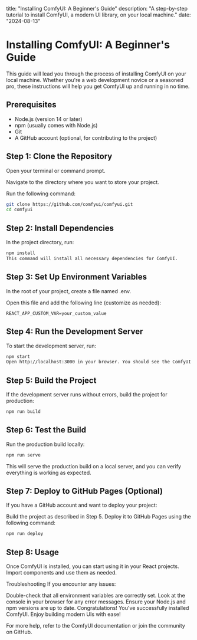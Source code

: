 title: "Installing ComfyUI: A Beginner's Guide"
description: "A step-by-step tutorial to install ComfyUI, a modern UI library, on your local machine."
date: "2024-08-13"

# Installing ComfyUI: A Beginner's Guide

This guide will lead you through the process of installing ComfyUI on your local machine. Whether you're a web development novice or a seasoned pro, these instructions will help you get ComfyUI up and running in no time.

## Prerequisites

- Node.js (version 14 or later)
- npm (usually comes with Node.js)
- Git
- A GitHub account (optional, for contributing to the project)

## Step 1: Clone the Repository

Open your terminal or command prompt.

Navigate to the directory where you want to store your project.

Run the following command:

```bash
git clone https://github.com/comfyui/comfyui.git
cd comfyui
```

## Step 2: Install Dependencies
In the project directory, run:

```bash
npm install
This command will install all necessary dependencies for ComfyUI.
```

## Step 3: Set Up Environment Variables
In the root of your project, create a file named .env.

Open this file and add the following line (customize as needed):

```plaintext
REACT_APP_CUSTOM_VAR=your_custom_value
```

## Step 4: Run the Development Server
To start the development server, run:

```bash
npm start
Open http://localhost:3000 in your browser. You should see the ComfyUI homepage.
```

## Step 5: Build the Project
If the development server runs without errors, build the project for production:

```bash
npm run build
```

## Step 6: Test the Build
Run the production build locally:

```bash
npm run serve
```
This will serve the production build on a local server, and you can verify everything is working as expected.



## Step 7: Deploy to GitHub Pages (Optional)
If you have a GitHub account and want to deploy your project:

Build the project as described in Step 5.
Deploy it to GitHub Pages using the following command:
```bash
npm run deploy
```

## Step 8: Usage
Once ComfyUI is installed, you can start using it in your React projects. Import components and use them as needed.

Troubleshooting
If you encounter any issues:

Double-check that all environment variables are correctly set.
Look at the console in your browser for any error messages.
Ensure your Node.js and npm versions are up to date.
Congratulations! You've successfully installed ComfyUI. Enjoy building modern UIs with ease!

For more help, refer to the ComfyUI documentation or join the community on GitHub.